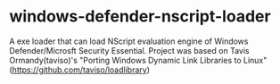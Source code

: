 # windows-defender-nscript-loader
A exe loader that can load NScript evaluation engine of Windows Defender/Microsft Security Essential. Project was based on Tavis Ormandy(taviso)'s "Porting Windows Dynamic Link Libraries to Linux" (https://github.com/taviso/loadlibrary)
